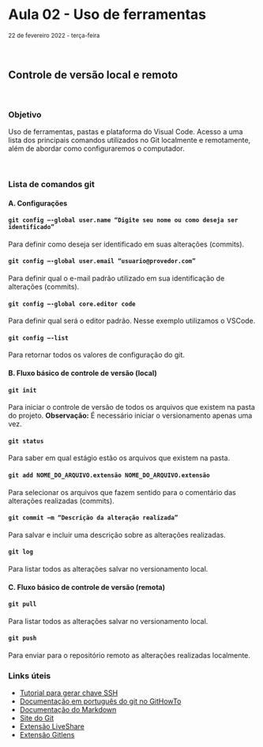 # Aula 02 - Uso de ferramentas
<small>22 de fevereiro 2022 - terça-feira</small>

<br>

## Controle de versão local e remoto

<br> 

### Objetivo 
Uso de ferramentas, pastas e plataforma do Visual Code. Acesso a uma lista dos principais comandos utilizados no Git localmente e remotamente, além de abordar como configuraremos o computador.

<br> 

### Lista de comandos git

#### **A. Configurações**

#### `git config –-global user.name “Digite seu nome ou como deseja ser identificado”`
Para definir como deseja ser identificado em suas alterações (commits).

#### `git config –-global user.email “usuario@provedor.com”`
Para definir qual o e-mail padrão utilizado em sua identificação de alterações (commits). 

#### `git config –-global core.editor code`
Para definir qual será o editor padrão. Nesse exemplo utilizamos o VSCode.

#### `git config –-list`
Para retornar todos os valores de configuração do git.

#### **B. Fluxo básico de controle de versão (local)**

#### `git init`
Para iniciar o controle de versão de todos os arquivos que existem na pasta do projeto. **Observação:** É necessário iniciar o versionamento apenas uma vez.

#### `git status`
Para saber em qual estágio estão os arquivos que existem na pasta.

#### `git add NOME_DO_ARQUIVO.extensão NOME_DO_ARQUIVO.extensão`
Para selecionar os arquivos que fazem sentido para o comentário das alterações realizadas (commits).

#### `git commit –m “Descrição da alteração realizada”`
Para salvar e incluir uma descrição sobre as alterações realizadas.

#### `git log`
Para listar todos as alterações salvar no versionamento local.

#### **C. Fluxo básico de controle de versão (remota)**

#### `git pull`
Para listar todos as alterações salvar no versionamento local.

#### `git push`
Para enviar para o repositório remoto as alterações realizadas localmente.


### Links úteis

- [Tutorial para gerar chave SSH](https://docs.github.com/pt/authentication/connecting-to-github-with-ssh/generating-a-new-ssh-key-and-adding-it-to-the-ssh-agent)
- [Documentação em português do git no GitHowTo](https://githowto.com/pt-BR)
- [Documentação do Markdown](https://www.markdownguide.org/)
- [Site do Git](https://git-scm.com/)
- [Extensão LiveShare](https://visualstudio.microsoft.com/pt-br/services/live-share/)
- [Extensão Gitlens](https://marketplace.visualstudio.com/items?itemName=eamodio.gitlens)
